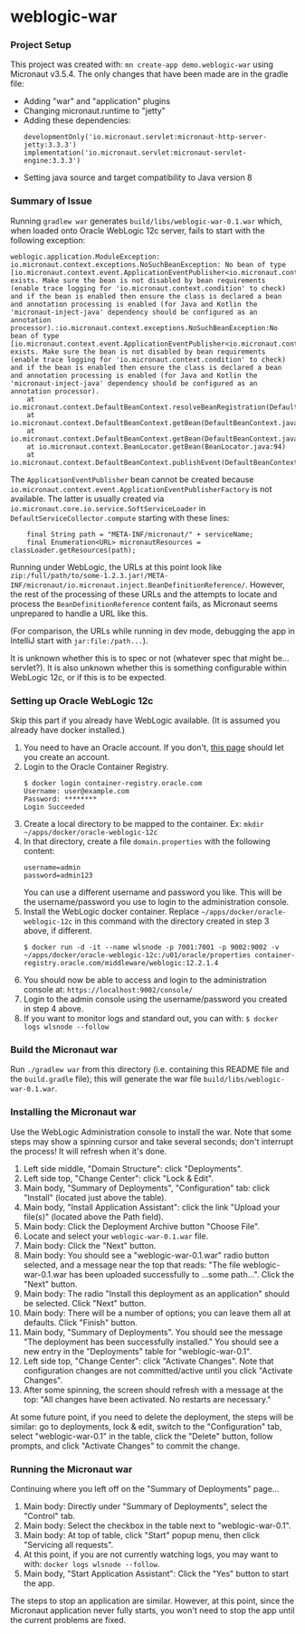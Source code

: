 # weblogic-war

### Project Setup

This project was created with: `mn create-app demo.weblogic-war` using Micronaut v3.5.4.
The only changes that have been made are in the gradle file:
* Adding "war" and "application" plugins
* Changing micronaut.runtime to "jetty"
* Adding these dependencies:
  ```
  developmentOnly('io.micronaut.servlet:micronaut-http-server-jetty:3.3.3')
  implementation('io.micronaut.servlet:micronaut-servlet-engine:3.3.3')
  ```
* Setting java source and target compatibility to Java version 8

### Summary of Issue

Running `gradlew war` generates `build/libs/weblogic-war-0.1.war` which, when loaded onto
Oracle WebLogic 12c server, fails to start with the following exception:

```
weblogic.application.ModuleException: io.micronaut.context.exceptions.NoSuchBeanException: No bean of type [io.micronaut.context.event.ApplicationEventPublisher<io.micronaut.context.event.StartupEvent>] exists. Make sure the bean is not disabled by bean requirements (enable trace logging for 'io.micronaut.context.condition' to check) and if the bean is enabled then ensure the class is declared a bean and annotation processing is enabled (for Java and Kotlin the 'micronaut-inject-java' dependency should be configured as an annotation processor).:io.micronaut.context.exceptions.NoSuchBeanException:No bean of type [io.micronaut.context.event.ApplicationEventPublisher<io.micronaut.context.event.StartupEvent>] exists. Make sure the bean is not disabled by bean requirements (enable trace logging for 'io.micronaut.context.condition' to check) and if the bean is enabled then ensure the class is declared a bean and annotation processing is enabled (for Java and Kotlin the 'micronaut-inject-java' dependency should be configured as an annotation processor).
	at io.micronaut.context.DefaultBeanContext.resolveBeanRegistration(DefaultBeanContext.java:2784)
	at io.micronaut.context.DefaultBeanContext.getBean(DefaultBeanContext.java:1596)
	at io.micronaut.context.DefaultBeanContext.getBean(DefaultBeanContext.java:865)
	at io.micronaut.context.BeanLocator.getBean(BeanLocator.java:94)
	at io.micronaut.context.DefaultBeanContext.publishEvent(DefaultBeanContext.java:1682)
```

The `ApplicationEventPublisher` bean cannot be created because `io.micronaut.context.event.ApplicationEventPublisherFactory`
is not available. The latter is usually created via `io.micronaut.core.io.service.SoftServiceLoader` in
`DefaultServiceCollector.compute` starting with these lines:

```
    final String path = "META-INF/micronaut/" + serviceName;
    final Enumeration<URL> micronautResources = classLoader.getResources(path);
```

Running under WebLogic, the URLs at this point look like `zip:/full/path/to/some-1.2.3.jar!/META-INF/micronaut/io.micronaut.inject.BeanDefinitionReference/`. However, the rest of the processing of these URLs and the attempts to locate and process the
`BeanDefinitionReference` content fails, as Micronaut seems unprepared to handle a URL like this.

(For comparison, the URLs while running in dev mode, debugging the app in IntelliJ start with `jar:file:/path...`).

It is unknown whether this is to spec or not (whatever spec that might be... servlet?).
It is also unknown whether this is something configurable within WebLogic 12c, or if this is to be expected.

### Setting up Oracle WebLogic 12c

Skip this part if you already have WebLogic available. (It is assumed you already have docker installed.)

1. You need to have an Oracle account. If you don't,
   [this page](https://profile.oracle.com/myprofile/account/create-account.jspx) should let you create an account.
2. Login to the Oracle Container Registry.
   ```
   $ docker login container-registry.oracle.com
   Username: user@example.com
   Password: ********
   Login Succeeded
   ```
3. Create a local directory to be mapped to the container. Ex: `mkdir ~/apps/docker/oracle-weblogic-12c`
4. In that directory, create a file `domain.properties` with the following content:
   ```
   username=admin
   password=admin123
   ```
   You can use a different username and password you like.
   This will be the username/password you use to login to the administration console.
5. Install the WebLogic docker container.
   Replace `~/apps/docker/oracle-weblogic-12c` in this command with the directory created in step 3 above, if different. 
   ```
   $ docker run -d -it --name wlsnode -p 7001:7001 -p 9002:9002 -v ~/apps/docker/oracle-weblogic-12c:/u01/oracle/properties container-registry.oracle.com/middleware/weblogic:12.2.1.4
   ```
6. You should now be able to access and login to the administration console at: `https://localhost:9002/console/`
7. Login to the admin console using the username/password you created in step 4 above.
8. If you want to monitor logs and standard out, you can with: `$ docker logs wlsnode --follow`

### Build the Micronaut war

Run `./gradlew war` from this directory (i.e. containing this README file and the `build.gradle` file);
this will generate the war file `build/libs/weblogic-war-0.1.war`.

### Installing the Micronaut war

Use the WebLogic Administration console to install the war. Note that some steps may show a spinning cursor and take
several seconds; don't interrupt the process! It will refresh when it's done.

1. Left side middle, "Domain Structure": click "Deployments".
2. Left side top, "Change Center": click "Lock & Edit".
3. Main body, "Summary of Deployments", "Configuration" tab: click "Install" (located just above the table).
4. Main body, "Install Application Assistant": click the link "Upload your file(s)" (located above the Path field).
5. Main body: Click the Deployment Archive button "Choose File". 
6. Locate and select your `weblogic-war-0.1.war` file.
7. Main body: Click the "Next" button.
8. Main body: You should see a "weblogic-war-0.1.war" radio button selected, and a message near the top that reads:
   "The file weblogic-war-0.1.war has been uploaded successfully to ...some path...". Click the "Next" button.
9. Main body: The radio "Install this deployment as an application" should be selected. Click "Next" button.
10. Main body: There will be a number of options; you can leave them all at defaults. Click "Finish" button.
11. Main body, "Summary of Deployments". You should see the message "The deployment has been successfully installed."
    You should see a new entry in the "Deployments" table for "weblogic-war-0.1".
12. Left side top, "Change Center": click "Activate Changes".
    Note that configuration changes are not committed/active until you click "Activate Changes".
13. After some spinning, the screen should refresh with a message at the top:
    "All changes have been activated. No restarts are necessary."

At some future point, if you need to delete the deployment, the steps will be similar: go to deployments, lock & edit,
switch to the "Configuration" tab, select "weblogic-war-0.1" in the table, click the "Delete" button, follow prompts,
and click "Activate Changes" to commit the change.

### Running the Micronaut war

Continuing where you left off on the "Summary of Deployments" page...

1. Main body: Directly under "Summary of Deployments", select the "Control" tab.
2. Main body: Select the checkbox in the table next to "weblogic-war-0.1".
3. Main body: At top of table, click "Start" popup menu, then click "Servicing all requests".
4. At this point, if you are not currently watching logs, you may want to with: `docker logs wlsnode --follow`.
5. Main body, "Start Application Assistant": Click the "Yes" button to start the app.

The steps to stop an application are similar. However, at this point, since the Micronaut application never fully starts,
you won't need to stop the app until the current problems are fixed.
